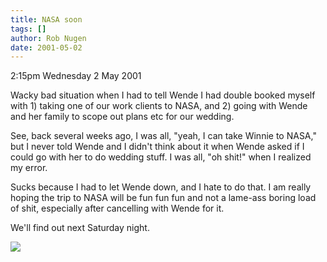 ```yaml
---
title: NASA soon
tags: []
author: Rob Nugen
date: 2001-05-02
---
```


<p class=date>2:15pm Wednesday 2 May 2001</p>

<p>Wacky bad situation when I had to tell Wende I had
double booked myself with 1) taking one of our work
clients to NASA, and 2) going with Wende and her
family to scope out plans etc for our wedding.</p>

<p>See, back several weeks ago, I was all, "yeah, I
can take Winnie to NASA," but I never told Wende and I
didn't think about it when Wende asked if I could go
with her to do wedding stuff.  I was all, "oh shit!"
when I realized my error.</p>

<p>Sucks because I had to let Wende down, and I hate
to do that.  I am really hoping the trip to NASA will
be fun fun fun and not a lame-ass boring load of shit,
especially after cancelling with Wende for it.</p>

<p>We'll find out next Saturday night.</p>

<p><img src="/images/rob/wL-ROB.gif"/></p>
